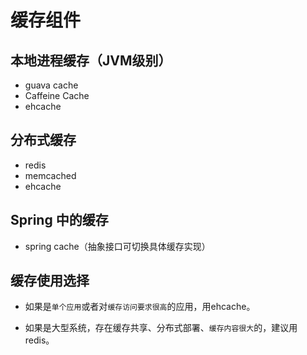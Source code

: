 # 缓存组件

## 本地进程缓存（JVM级别）

- guava cache
- Caffeine Cache
- ehcache

## 分布式缓存

- redis
- memcached 
- ehcache

## Spring 中的缓存

- spring cache（抽象接口可切换具体缓存实现）

## 缓存使用选择

- 如果是`单个应用`或者对`缓存访问要求很高`的应用，用ehcache。

- 如果是大型系统，存在缓存共享、分布式部署、`缓存内容很大`的，建议用redis。